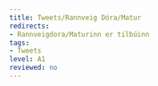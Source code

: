 ```yaml
---
title: Tweets/Rannveig Dóra/Matur
redirects:
- Rannveigdora/Maturinn er tilbúinn
tags:
- Tweets
level: A1
reviewed: no
---
```

<vocabulary>
</vocabulary>
<Tweet
text="„Rannveig Dóra, maturinn er tilbúinn“

Uppáhalds setningin mín í lífinu"
audio="aDj5.mp3"
id="664156211516973056"
date="1447182154000"
favorites="5"
user_name="Rannveig Dóra"
handle="rannveigdora"
user_picture="Tweet-rannveigdora-1jbr676.jpg"
verified=""
></Tweet>

